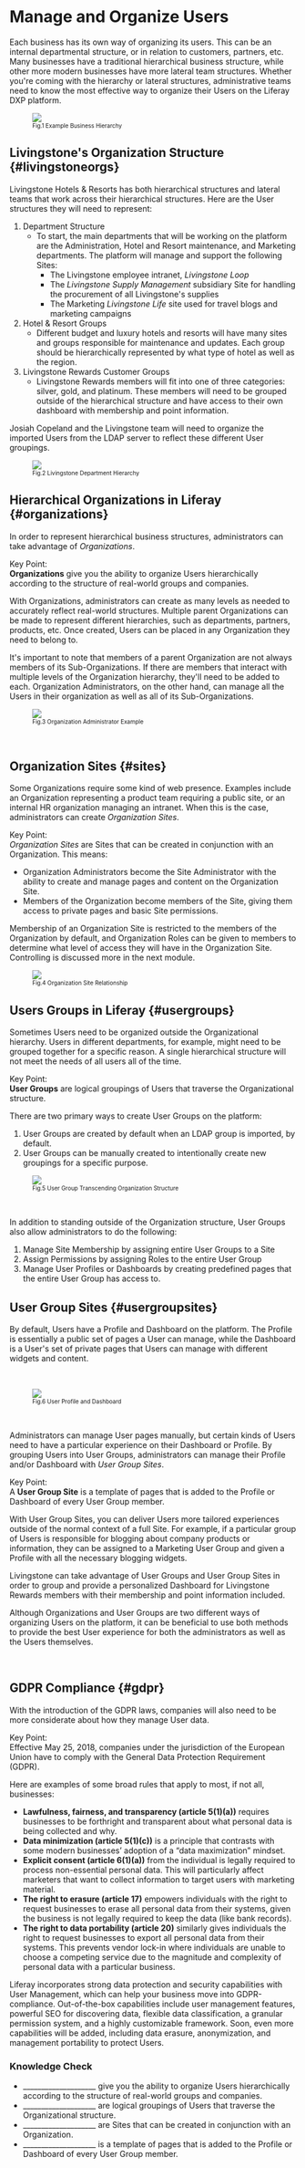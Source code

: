 # Manage and Organize Users

Each business has its own way of organizing its users. This can be an internal departmental structure, or in relation to customers, partners, etc. Many businesses have a traditional hierarchical business structure, while other more modern businesses have more lateral team structures. Whether you're coming with the hierarchy or lateral structures, administrative teams need to know the most effective way to organize their Users on the Liferay DXP platform.

<figure>
	<img src="../images/future-now.png" style="max-height: 100%" />
	<figcaption style="font-size: x-small">Fig.1 Example Business Hierarchy</figcaption>
</figure>

## Livingstone's Organization Structure {#livingstoneorgs}

Livingstone Hotels & Resorts has both hierarchical structures and lateral teams that work across their hierarchical structures. Here are the User structures they will need to represent:
1. Department Structure 
    * To start, the main departments that will be working on the platform are the Administration, Hotel and Resort maintenance, and Marketing departments. The platform will manage and support the following Sites:
        * The Livingstone employee intranet, _Livingstone Loop_
        * The _Livingstone Supply Management_ subsidiary Site for handling the procurement of all Livingstone's supplies
        * The Marketing _Livingstone Life_ site used for travel blogs and marketing campaigns
2. Hotel & Resort Groups 
     * Different budget and luxury hotels and resorts will have many sites and groups responsible for maintenance and updates. Each group should be hierarchically represented by what type of hotel as well as the region.
3. Livingstone Rewards Customer Groups
    * Livingstone Rewards members will fit into one of three categories: silver, gold, and platinum. These members will need to be grouped outside of the hierarchical structure and have access to their own dashboard with membership and point information.

Josiah Copeland and the Livingstone team will need to organize the imported Users from the LDAP server to reflect these different User groupings.

<figure>
	<img src="../images/livingstone-org-structure.png" style="max-height: 100%" />
	<figcaption style="font-size: x-small">Fig.2 Livingstone Department Hierarchy</figcaption>
</figure>

## Hierarchical Organizations in Liferay {#organizations}

In order to represent hierarchical business structures, administrators can take advantage of _Organizations_.

<div class="key-point">
Key Point:<br />
<b>Organizations</b> give you the ability to organize Users hierarchically according to the structure of real-world groups and companies.
</div>

With Organizations, administrators can create as many levels as needed to accurately reflect real-world structures. Multiple parent Organizations can be made to represent different hierarchies, such as departments, partners, products, etc. Once created, Users can be placed in any Organization they need to belong to. 

It's important to note that members of a parent Organization are not always members of its Sub-Organizations. If there are members that interact with multiple levels of the Organization hierarchy, they'll need to be added to each. Organization Administrators, on the other hand, can manage all the Users in their organization as well as all of its Sub-Organizations.

<figure>
	<img src="../images/organization-roles.png" style="max-height: 100%" />
	<figcaption style="font-size: x-small">Fig.3 Organization Administrator Example</figcaption>
</figure>

<br />

## Organization Sites {#sites}

Some Organizations require some kind of web presence. Examples include an Organization representing a product team requiring a public site, or an internal HR organization managing an intranet. When this is the case, administrators can create _Organization Sites_. 

<div class="key-point">
Key Point:<br />
<i>Organization Sites</i> are Sites that can be created in conjunction with an Organization. This means:
<ul>
    <li>Organization Administrators become the Site Administrator with the ability to create and manage pages and content on the Organization Site.</li>
    <li>Members of the Organization become members of the Site, giving them access to private pages and basic Site permissions.</li>
</ul>
</div>

Membership of an Organization Site is restricted to the members of the Organization by default, and Organization Roles can be given to members to determine what level of access they will have in the Organization Site. Controlling is discussed more in the next module.

<figure>
	<img src="../images/organization-sites.png" style="max-height: 100%" />
	<figcaption style="font-size: x-small">Fig.4 Organization Site Relationship</figcaption>
</figure>

## Users Groups in Liferay {#usergroups}

Sometimes Users need to be organized outside the Organizational hierarchy. Users in different departments, for example, might need to be grouped together for a specific reason. A single hierarchical structure will not meet the needs of all users all of the time.

<div class="key-point">
Key Point: <br />
<b>User Groups</b> are logical groupings of Users that traverse the Organizational structure.
</div>

There are two primary ways to create User Groups on the platform:
1. User Groups are created by default when an LDAP group is imported, by default.
2. User Groups can be manually created to intentionally create new groupings for a specific purpose.

<figure>
	<img src="../images/user-groups.png" style="max-height: 100%" />
	<figcaption style="font-size: x-small">Fig.5 User Group Transcending Organization Structure</figcaption>
</figure>

<br />

In addition to standing outside of the Organization structure, User Groups also allow administrators to do the following:
1. Manage Site Membership by assigning entire User Groups to a Site
2. Assign Permissions by assigning Roles to the entire User Group
3. Manage User Profiles or Dashboards by creating predefined pages that the entire User Group has access to.

## User Group Sites {#usergroupsites}

By default, Users have a Profile and Dashboard on the platform. The Profile is essentially a public set of pages a User can manage, while the Dashboard is a User's set of private pages that Users can manage with different widgets and content. 

<br />

<figure>
	<img src="../images/User-dashboard-profile.png" style="max-height: 100%" />
	<figcaption style="font-size: x-small">Fig.6 User Profile and Dashboard</figcaption>
</figure>

<br />

Administrators can manage User pages manually, but certain kinds of Users need to have a particular experience on their Dashboard or Profile. By grouping Users into User Groups, administrators can manage their Profile and/or Dashboard with _User Group Sites_.

<div class="key-point">
Key Point: <br />
A <b>User Group Site</b> is a template of pages that is added to the Profile or Dashboard of every User Group member.
</div> 

With User Group Sites, you can deliver Users more tailored experiences outside of the normal context of a full Site. For example, if a particular group of Users is responsible for blogging about company products or information, they can be assigned to a Marketing User Group and given a Profile with all the necessary blogging widgets. 

Livingstone can take advantage of User Groups and User Group Sites in order to group and provide a personalized Dashboard for Livingstone Rewards members with their membership and point information included.

Although Organizations and User Groups are two different ways of organizing Users on the platform, it can be beneficial to use both methods to provide the best User experience for both the administrators as well as the Users themselves. 

<br />

## GDPR Compliance {#gdpr}

With the introduction of the GDPR laws, companies will also need to be more considerate about how they manage User data. 

<div class="key-point">
Key Point: <br />
Effective May 25, 2018, companies under the jurisdiction of the European Union have to comply with the General Data Protection Requirement (GDPR).
</div>

Here are examples of some broad rules that apply to most, if not all, businesses:
* **Lawfulness, fairness, and transparency (article 5(1)(a))** requires businesses to be forthright and transparent about what personal data is being collected and why.
* **Data minimization (article 5(1)(c))** is a principle that contrasts with some modern businesses’ adoption of a “data maximization” mindset. 
* **Explicit consent (article 6(1)(a))** from the individual is legally required to process non-essential personal data. This will particularly affect marketers that want to collect information to target users with marketing material.
* **The right to erasure (article 17)** empowers individuals with the right to request businesses to erase all personal data from their systems, given the business is not legally required to keep the data (like bank records).
* **The right to data portability (article 20)** similarly gives individuals the right to request businesses to export all personal data from their systems. This prevents vendor lock-in where individuals are unable to choose a competing service due to the magnitude and complexity of personal data with a particular business.

Liferay incorporates strong data protection and security capabilities with User Management, which can help your business move into GDPR-compliance. Out-of-the-box capabilities include user management features, powerful SEO for discovering data, flexible data classification, a granular permission system, and a highly customizable framework. Soon, even more capabilities will be added, including data erasure, anonymization, and management portability to protect Users.

<div class="summary"><h3>Knowledge Check</h3>
<ul>
	<li> ____________________ give you the ability to organize Users hierarchically according to the structure of real-world groups and companies.</li>
	<li> ____________________ are logical groupings of Users that traverse the Organizational structure.</li>
	<li> ____________________ are Sites that can be created in conjunction with an Organization.</li>
	<li> ____________________ is a template of pages that is added to the Profile or Dashboard of every User Group member.</li>
</ul>
</div>  
